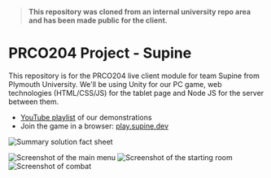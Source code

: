 > **This repository was cloned from an internal university repo area and has been made public for the client.**

# PRCO204 Project - Supine
This repository is for the PRCO204 live client module for team Supine from Plymouth University. We'll be using Unity for our PC game, web technologies (HTML/CSS/JS) for the tablet page and Node JS for the server between them.

- [YouTube playlist](https://www.youtube.com/playlist?list=PL6ksOWkFD7fa1cVO3ClEAlgyDCnsfLo5C) of our demonstrations
- Join the game in a browser: [play.supine.dev](https://play.supine.dev)

![Summary solution fact sheet](https://media.supine.dev/summary_solution_fact_sheet.png)

![Screenshot of the main menu](https://media.supine.dev/screenshots/Screenshot_139.png)
![Screenshot of the starting room](https://media.supine.dev/screenshots/Screenshot_140.png)
![Screenshot of combat](https://media.supine.dev/screenshots/Screenshot_141.png)

